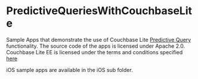 # PredictiveQueriesWithCouchbaseLite
Sample Apps that demonstrate the use of Couchbase Lite [Predictive Query](https://docs.couchbase.com/couchbase-lite/2.5/index.html#predictive-query) functionality. 
The source code of the apps is licensed under Apache 2.0. Couchbase Lite EE is licensed under the terms and conditions specified [here](https://www.couchbase.com/legal/agreements) 

iOS sample apps are available in the iOS sub folder.


